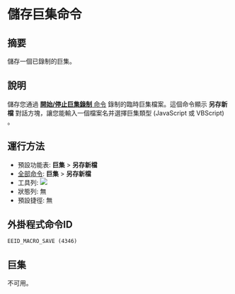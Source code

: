# 儲存巨集命令

## 摘要

儲存一個已錄制的巨集。

## 說明

儲存您通過 [**開始/停止巨集錄制** 命令](quick_macro_record) 錄制的臨時巨集檔案。這個命令顯示 **另存新檔** 對話方塊，讓您能輸入一個檔案名并選擇巨集類型 (JavaScript 或 VBScript) 。

## 運行方法

- 預設功能表: **巨集** \> **另存新檔**
- [全部命令](../tools/all_commands): **巨集**
\> **另存新檔**
- 工具列: ![](../../images/macrosave..png)
- 狀態列: 無
- 預設捷徑: 無

## 外掛程式命令ID

```
EEID_MACRO_SAVE (4346)
```

## 巨集

不可用。
